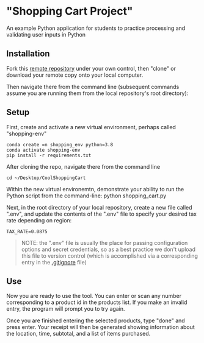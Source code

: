 # "Shopping Cart Project"

An example Python application for students to practice processing and validating user inputs in Python

## Installation

Fork this [remote repository](https://github.com/mcoyne16/CoolShoppingCart) under your own control, then "clone" or download your remote copy onto your local computer.

Then navigate there from the command line (subsequent commands assume you are running them from the local repository's root directory):

## Setup

First, create and activate a new virtual environment, perhaps called "shopping-env"

    conda create =n shopping_env python=3.8
    conda activate shopping-env
    pip install -r requirements.txt

After cloning the repo, navigate there from the command line

    cd ~/Desktop/CoolShoppingCart

Within the new virtual environemtn, demonstrate your ability to run the Python script from the command-line:
    python shopping_cart.py

Next, in the root directory of your local repository, create a new file called ".env", and update the contents of the ".env" file to specify your desired tax rate depending on region:

    TAX_RATE=0.0875

> NOTE: the ".env" file is usually the place for passing configuration options and secret credentials, so as a best practice we don't upload this file to version control (which is accomplished via a corresponding entry in the [.gitignore](/.gitignore) file)

## Use

Now you are ready to use the tool.  You can enter or scan any number corresponding to a product id in the products list.  If you make an invalid entry, the program will prompt you to try again.

Once you are finished entering the selected products, type "done" and press enter.  Your receipt will then be generated showing information about the location, time, subtotal, and a list of items purchased.

